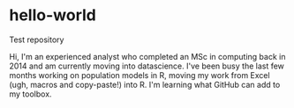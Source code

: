 # hello-world
Test repository

Hi,
I'm an experienced analyst who completed an MSc in computing back in 2014 and am currently moving into datascience. I've been busy the last few months working on population models in R, moving my work from Excel (ugh, macros and copy-paste!) into R. I'm learning what GitHub can add to my toolbox.

